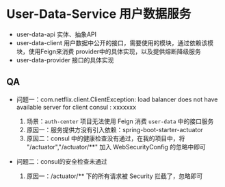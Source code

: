 # User-Data-Service 用户数据服务

- user-data-api 实体、抽象API
- user-data-client 用户数据中公开的接口，需要使用的模块，通过依赖该模块，使用Feign来消费 provider中的具体实现，以及提供熔断降级服务
- user-data-provider 接口的具体实现






## QA

- 问题一：com.netflix.client.ClientException: load balancer does not have available server for client consul : xxxxxxx

    1. 场景：`auth-center` 项目无法使用 Feign 消费 `user-data` 中的接口服务
    2. 原因一：服务提供方没有引入依赖：spring-boot-starter-actuator
    3. 原因二：consul 中的健康检查没有通过，在我的项目中，将 "/actuator","/actuator/**" 加入 WebSecurityConfig 的忽略中即可
    
- 问题二：consul的安全检查未通过
    1. 原因一：/actuator/** 下的所有请求被 Security 拦截了，忽略即可

